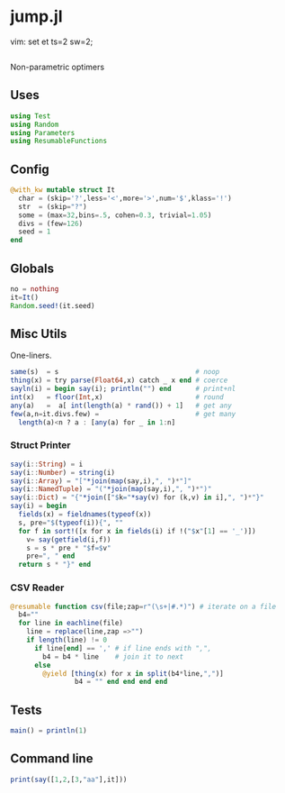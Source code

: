 

# jump.jl

vim: set et ts=2 sw=2;

```julia
```

Non-parametric optimers
## Uses

```julia
using Test
using Random
using Parameters
using ResumableFunctions
```

## Config

```julia
@with_kw mutable struct It
  char = (skip='?',less='<',more='>',num='$',klass='!')
  str  = (skip="?")
  some = (max=32,bins=.5, cohen=0.3, trivial=1.05)
  divs = (few=126)
  seed = 1
end
```

## Globals

```julia
no = nothing
it=It()
Random.seed!(it.seed)
```

## Misc Utils
One-liners.

```julia
same(s)  = s                                  # noop       
thing(x) = try parse(Float64,x) catch _ x end # coerce
sayln(i) = begin say(i); println("") end      # print+nl
int(x)   = floor(Int,x)                       # round
any(a)   =  a[ int(length(a) * rand()) + 1]   # get any
few(a,n=it.divs.few) =                        # get many
  length(a)<n ? a : [any(a) for _ in 1:n] 
```

### Struct Printer

```julia
say(i::String) = i 
say(i::Number) = string(i) 
say(i::Array) = "["*join(map(say,i),", ")*"]" 
say(i::NamedTuple) = "("*join(map(say,i),", ")*")" 
say(i::Dict) = "{"*join(["$k="*say(v) for (k,v) in i],", ")*"}" 
say(i) = begin
  fields(x) = fieldnames(typeof(x))
  s, pre="$(typeof(i)){", ""
  for f in sort!([x for x in fields(i) if !("$x"[1] == '_')])
    v= say(getfield(i,f))
    s = s * pre * "$f=$v"
    pre=", " end
  return s * "}" end
```

### CSV Reader

```julia
@resumable function csv(file;zap=r"(\s+|#.*)") # iterate on a file
  b4=""
  for line in eachline(file)
    line = replace(line,zap =>"")
    if length(line) != 0
      if line[end] == ',' # if line ends with ",",
        b4 = b4 * line    # join it to next
      else
        @yield [thing(x) for x in split(b4*line,",")]
                b4 = "" end end end end  
```

## Tests

```julia
main() = println(1)
```

## Command line

```julia
print(say([1,2,[3,"aa"],it]))
```


